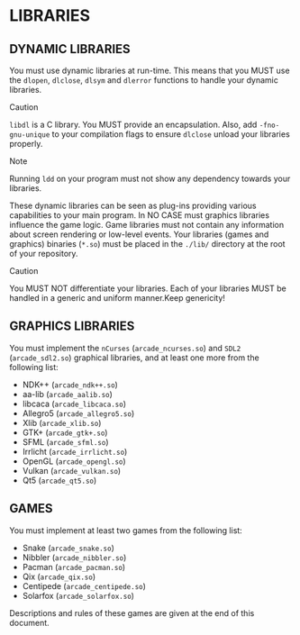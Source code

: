 # LIBRARIES

## DYNAMIC LIBRARIES

You must use dynamic libraries at run-time.
This means that you MUST use the `dlopen`, `dlclose`, `dlsym` and `dlerror` functions to handle your dynamic libraries.

> [!CAUTION]
> `libdl` is a C library. You MUST provide an encapsulation. Also, add `-fno-gnu-unique` to your compilation flags to ensure `dlclose` unload your libraries properly.

> [!NOTE]
> Running `ldd` on your program must not show any dependency towards your libraries.

These dynamic libraries can be seen as plug-ins providing various capabilities to your main program.
In NO CASE must graphics libraries influence the game logic.
Game libraries must not contain any information about screen rendering or low-level events.
Your libraries (games and graphics) binaries (`*.so`) must be placed in the `./lib/` directory at the root of your repository.

> [!CAUTION]
> You MUST NOT differentiate your libraries.
> Each of your libraries MUST be handled in a generic and uniform manner.Keep genericity!

## GRAPHICS LIBRARIES

You must implement the `nCurses` (`arcade_ncurses.so`) and `SDL2` (`arcade_sdl2.so`) graphical libraries, and at least one more from the following list:

- NDK++ (`arcade_ndk++.so`)
- aa-lib (`arcade_aalib.so`)
- libcaca (`arcade_libcaca.so`)
- Allegro5 (`arcade_allegro5.so`)
- Xlib (`arcade_xlib.so`)
- GTK+ (`arcade_gtk+.so`)
- SFML (`arcade_sfml.so`)
- Irrlicht (`arcade_irrlicht.so`)
- OpenGL (`arcade_opengl.so`)
- Vulkan (`arcade_vulkan.so`)
- Qt5 (`arcade_qt5.so`)

## GAMES

You must implement at least two games from the following list:

- Snake (`arcade_snake.so`)
- Nibbler (`arcade_nibbler.so`)
- Pacman (`arcade_pacman.so`)
- Qix (`arcade_qix.so`)
- Centipede (`arcade_centipede.so`)
- Solarfox (`arcade_solarfox.so`)

Descriptions and rules of these games are given at the end of this document.
